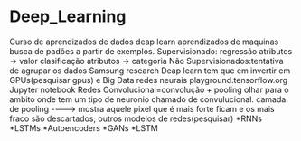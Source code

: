 # Deep_Learning
Curso de aprendizados de dados deap learn
aprendizados de maquinas busca de padões a partir de exemplos.
Supervisionado: regressão atributos -> valor  clasificação atributos -> categoria
Não Supervisionados:tentativa de agrupar os dados
Samsung research
Deap learn tem que em invertir em GPUs(pesquisar gpus) e Big Data
redes neurais
playground.tensorflow.org
Jupyter notebook
Redes Convolucionai=convolução + pooling
olhar para o ambito onde tem um tipo de neuronio chamado de convulucional.
camada de pooling ----> mostra aquele pixel que é mais forte ficam e os mais fraco são descartados;
outros modelos de redes(pesquisar)
*RNNs
*LSTMs
*Autoencoders
*GANs
*LSTM
